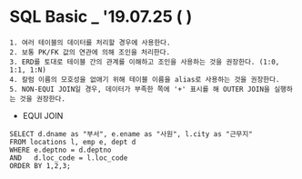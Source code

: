 # SQL Basic _ '19.07.25 (   )
    
    1. 여러 테이블의 데이터를 처리할 경우에 사용한다.
    2. 보통 PK/FK 값의 연관에 의해 조인을 처리한다.
    3. ERD를 토대로 테이블 간의 관계를 이해하고 조인을 사용하는 것을 권장한다. (1:0, 1:1, 1:N)
    4. 칼럼 이름의 모호성을 없애기 위해 테이블 이름을 alias로 사용하는 것을 권장한다.
    5. NON-EQUI JOIN일 경우, 데이터가 부족한 쪽에 '+' 표시를 해 OUTER JOIN을 실행하는 것을 권장한다.


   * EQUI JOIN

    SELECT d.dname as "부서", e.ename as "사원", l.city as "근무지"
    FROM locations l, emp e, dept d
    WHERE e.deptno = d.deptno
    AND   d.loc_code = l.loc_code
    ORDER BY 1,2,3;


